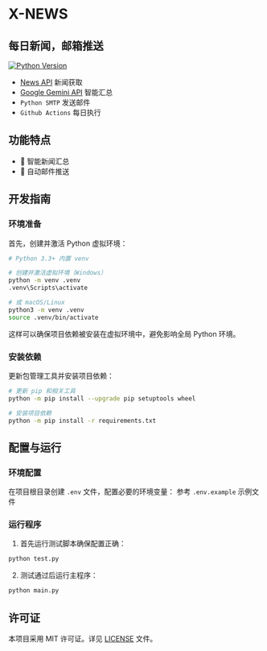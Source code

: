 # X-NEWS

## 每日新闻，邮箱推送

[![Python Version](https://img.shields.io/badge/python-3.1%2B-blue)]()

- [News API](https://newsapi.org/) 新闻获取
- [Google Gemini API](https://aistudio.google.com/apikey) 智能汇总
- `Python SMTP` 发送邮件
- `Github Actions` 每日执行

## 功能特点

- 🤖 智能新闻汇总
- 📨 自动邮件推送

## 开发指南

### 环境准备

首先，创建并激活 Python 虚拟环境：
```bash
# Python 3.3+ 内置 venv

# 创建并激活虚拟环境（Windows）
python -m venv .venv
.venv\Scripts\activate

# 或 macOS/Linux
python3 -m venv .venv
source .venv/bin/activate
```

这样可以确保项目依赖被安装在虚拟环境中，避免影响全局 Python 环境。

### 安装依赖

更新包管理工具并安装项目依赖：

```bash
# 更新 pip 和相关工具
python -m pip install --upgrade pip setuptools wheel

# 安装项目依赖
python -m pip install -r requirements.txt
```

## 配置与运行

### 环境配置

在项目根目录创建 `.env` 文件，配置必要的环境变量：
参考 `.env.example` 示例文件

### 运行程序

1. 首先运行测试脚本确保配置正确：

```bash
python test.py
```

2. 测试通过后运行主程序：

```bash
python main.py
```

## 许可证

本项目采用 MIT 许可证。详见 [LICENSE](LICENSE) 文件。
